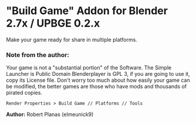 # "Build Game" Addon for Blender 2.7x / UPBGE 0.2.x

Make your game ready for share in multiple platforms.

### Note from the author:
Your game is not a "substantial portion" of the Software.
The Simple Launcher is Public Domain
Blenderplayer is GPL 3, if you are going to use it, copy its License file.
Don't worry too much about how easily your game can be modified, the better
games are those who have mods and thousands of pirated copies.

`Render Properties > Build Game // Platforms // Tools`

**Author:** Robert Planas (elmeunick9)
